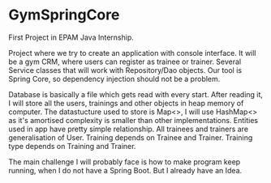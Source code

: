 # GymSpringCore
First Project in EPAM Java Internship.

Project where we try to create an application with console interface. It will be a gym CRM, where users can register as trainee or trainer.
Several Service classes that will work with Repository/Dao objects. Our tool is Spring Core, so dependency injection should not be a problem.

Database is basically a file which gets read with every start. After reading it, I will store all the users, trainings and other objects in heap memory of computer. The datastucture used to store is Map<>, I will use HashMap<> as it's amortised complexity is smaller than other implementations. Entities used in app have pretty simple relationship. All trainees and trainers are generalisation of User. Training depends on Trainee and Trainer. Training type depends on Training and Trainer.

The main challenge I will probably face is how to make program keep running, when I do not have a Spring Boot. But I already have an Idea.
